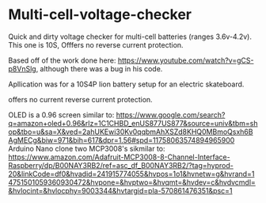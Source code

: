 # Multi-cell-voltage-checker
Quick and dirty voltage checker for multi-cell batteries (ranges 3.6v-4.2v).  This one is 10S, Offfers no reverse current protection.

Based off of the work done here: https://www.youtube.com/watch?v=gCS-p8VnSlg, although there was a bug in his code.

Apllication was for a 10S4P Iion battery setup for an electric skateboard.

offers no current reverse current protection.

OLED is a 0.96 screen similar to: https://www.google.com/search?q=amazon+oled+0.96&rlz=1C1CHBD_enUS877US877&source=univ&tbm=shop&tbo=u&sa=X&ved=2ahUKEwi30Kv0qqbmAhXSZd8KHQ0MBmoQsxh6BAgMECg&biw=971&bih=617&dpr=1.56#spd=11758063574894965900
Arduino Nano clone
two MCP3008's sikmilar to: https://www.amazon.com/Adafruit-MCP3008-8-Channel-Interface-Raspberry/dp/B00NAY3RB2/ref=asc_df_B00NAY3RB2/?tag=hyprod-20&linkCode=df0&hvadid=241915774055&hvpos=1o1&hvnetw=g&hvrand=14751501059360930472&hvpone=&hvptwo=&hvqmt=&hvdev=c&hvdvcmdl=&hvlocint=&hvlocphy=9003344&hvtargid=pla-570861476351&psc=1
